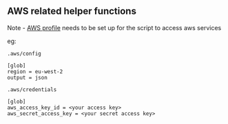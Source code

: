 ## AWS related helper functions


Note - [AWS profile](https://boto3.amazonaws.com/v1/documentation/api/latest/guide/credentials.html#shared-credentials-file) needs to be set up for the script to access aws services

eg: 

`.aws/config`

```
[glob]
region = eu-west-2
output = json
```

`.aws/credentials`

```
[glob]
aws_access_key_id = <your access key>
aws_secret_access_key = <your secret access key>
```